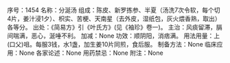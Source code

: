 序号：1454
名称：分涎汤
组成：陈皮、新罗拣参、半夏（汤洗7次令软，每个切4片，姜汁浸1夕）、枳实、苦梗、天南星（去外皮，湿纸包，灰火煨香熟，取出）各等分。
出处：《简易方》引《叶氏方》(见《袖珍》卷一)。
主治：风痰留滞，膈间喘满，恶心，涎唾不利。
加减：None
功效：顺阴阳，消痞满。
用法用量：上(口父)咀。每服3钱，水1盏，加生姜10片同煎，食后服。
制备方法：None
临床应用：None
各家论述：None
用药禁忌：None
附注：None
